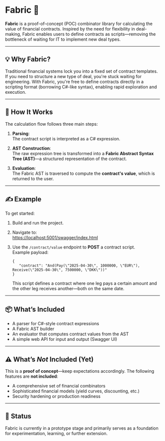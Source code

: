 # Fabric 🧵

**Fabric** is a proof-of-concept (POC) combinator library for calculating the value of financial contracts. Inspired by the need for flexibility in deal-making, Fabric enables users to define contracts as scripts—removing the bottleneck of waiting for IT to implement new deal types.

---

## 💡 Why Fabric?

Traditional financial systems lock you into a fixed set of contract templates. If you need to structure a new type of deal, you're stuck waiting for engineering. With Fabric, you're free to define contracts directly in a scripting format (borrowing C#-like syntax), enabling rapid exploration and execution.

---

## 🚀 How It Works

The calculation flow follows three main steps:

1. **Parsing**:  
   The contract script is interpreted as a C# expression.
   
2. **AST Construction**:  
   The raw expression tree is transformed into a **Fabric Abstract Syntax Tree (AST)**—a structured representation of the contract.
   
3. **Evaluation**:  
   The Fabric AST is traversed to compute the **contract's value**, which is returned to the user.

---

## ✍️ Example

To get started:

1. Build and run the project.

1. Navigate to:  
   [https://localhost:5001/swagger/index.html](https://localhost:5001/swagger/index.html)
   
1. Use the `/contract/value` endpoint to **POST** a contract script.  
   Example payload:

   ```
   {
      "contract": "And(Pay(\"2025-04-30\", 1000000, \"EUR\"), Receive(\"2025-04-30\", 7500000, \"DKK\"))"
   }
   ```

   This script defines a contract where one leg pays a certain amount and the other leg receives another—both on the same date.

---

## 📦 What’s Included

- A parser for C#-style contract expressions  
- A Fabric AST builder  
- An evaluator that computes contract values from the AST  
- A simple web API for input and output (Swagger UI)

---

## ⚠️ What’s *Not* Included (Yet)

This is a **proof of concept**—keep expectations accordingly. The following features are **not included**:

- A comprehensive set of financial combinators  
- Sophisticated financial models (yield curves, discounting, etc.)  
- Security hardening or production readiness  

---

## 🧪 Status

Fabric is currently in a prototype stage and primarily serves as a foundation for experimentation, learning, or further extension.
